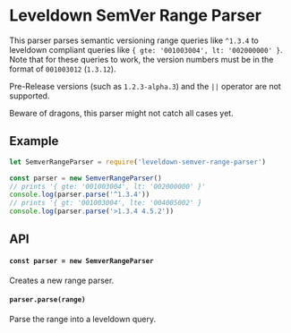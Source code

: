 # Leveldown SemVer Range Parser
This parser parses semantic versioning range queries like `^1.3.4` to leveldown compliant queries like `{ gte: '001003004', lt: '002000000' }`. Note that for these queries to work, the version numbers must be in the format of `001003012` (`1.3.12`).

Pre-Release versions (such as `1.2.3-alpha.3`) and the `||` operator are not supported. 

Beware of dragons, this parser might not catch all cases yet.

## Example
```javascript
let SemverRangeParser = require('leveldown-semver-range-parser')

const parser = new SemverRangeParser()
// prints '{ gte: '001003004', lt: '002000000' }'
console.log(parser.parse('^1.3.4'))
// prints '{ gt: '001003004', lte: '004005002' }
console.log(parser.parse('>1.3.4 4.5.2'))
```
## API
#### `const parser = new SemverRangeParser`
Creates a new range parser.

#### `parser.parse(range)`
Parse the range into a leveldown query.